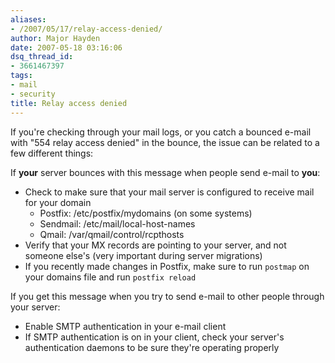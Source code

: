 ```yaml
---
aliases:
- /2007/05/17/relay-access-denied/
author: Major Hayden
date: 2007-05-18 03:16:06
dsq_thread_id:
- 3661467397
tags:
- mail
- security
title: Relay access denied
---
```


If you're checking through your mail logs, or you catch a bounced e-mail with "554 relay access denied" in the bounce, the issue can be related to a few different things:

If **your** server bounces with this message when people send e-mail to **you**:

  * Check to make sure that your mail server is configured to receive mail for your domain
      * Postfix: /etc/postfix/mydomains (on some systems)
      * Sendmail: /etc/mail/local-host-names
      * Qmail: /var/qmail/control/rcpthosts
  * Verify that your MX records are pointing to your server, and not someone else's (very important during server migrations)
  * If you recently made changes in Postfix, make sure to run `postmap` on your domains file and run `postfix reload`

If you get this message when you try to send e-mail to other people through your server:

  * Enable SMTP authentication in your e-mail client
  * If SMTP authentication is on in your client, check your server's authentication daemons to be sure they're operating properly